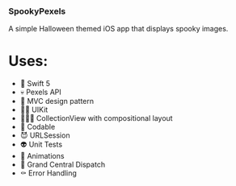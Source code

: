 ### SpookyPexels
A simple Halloween themed iOS app that displays spooky images. 

# Uses: 
- 🎃 Swift 5
- 💀 Pexels API
- 👻 MVC design pattern 
- 🧟‍♀️ UIKit 
- 🧛🏼‍♀️ CollectionView with compositional layout
- 👹 Codable 
- 😈 URLSession 
- 👽 Unit Tests 
- 👾 Animations 
- 👺 Grand Central Dispatch
- ⚰️ Error Handling
